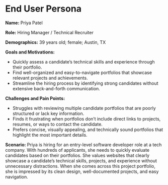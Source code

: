# End User Persona

**Name:** Priya Patel

**Role:** Hiring Manager / Technical Recruiter

**Demographics:** 39 years old; female; Austin, TX

**Goals and Motivations:**
- Quickly assess a candidate’s technical skills and experience through their portfolio.
- Find well-organized and easy-to-navigate portfolios that showcase relevant projects and achievements.
- Streamline the hiring process by identifying strong candidates without extensive back-and-forth communication.

**Challenges and Pain Points:**
- Struggles with reviewing multiple candidate portfolios that are poorly structured or lack key information.
- Finds it frustrating when portfolios don’t include direct links to projects, resumes, or ways to contact the candidate.
- Prefers concise, visually appealing, and technically sound portfolios that highlight the most important details.

**Scenario:**
Priya is hiring for an entry-level software developer role at a tech company. With hundreds of applicants, she needs to quickly evaluate candidates based on their portfolios. She values websites that clearly showcase a candidate’s technical skills, projects, and experience without unnecessary distractions. When she comes across this project portfolio, she is impressed by its clean design, well-documented projects, and easy navigation. 
